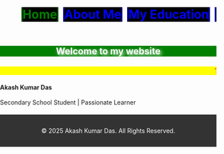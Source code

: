 <!DOCTYPE html>
<html>
  <head>
    <style>
         #a{
      margin: 0;
      padding: 0;
      height: 100vh;
      width: 100vw;
      background: url(homepage.jpg) no-repeat center center;
  }
#nav ul{
  list-style: none;
  overflow: scroll;
  white-space: nowrap;
}
#nav ul li{
  display: inline;
  margin: 2px;
}
#nav ul li a{
  text-decoration: none;
  border-style: double;
  color: blue;
  border: 2px
  border-color: blue;
  background-color: black;
}
#nav ul li #uc{
  text-decoration: none;
  border-style: double;
  color: green;
  border: 2px 
  border-color: green;
  background-color: black;
}
#nav ul li a:hover{
  text-decoration: none;
  border-style: double;
  color: red;
  border: 2px 
  border-color: red;
  background-color: yellow;
}
#nav ul li #uc:hover{
  text-decoration: none;
  border-style: double;
  color: red;
  border: 2px 
  border-color: red;
  background-color: yellow;
}
#h2{
  background-color: green;
  color: white;
  text-align: center;
  text-shadow: 3px 3px 8px;
}
#mar{
  background-color: yellow;
  color: red;
  font-family: cursive;
  text-shadow: 2px 2px 5px;
}
img {
  width: 100px;
  height: 100px;
  border-radius: 50%;
  object-fit: cover;
}
.g{
  text-decoration:none;
  font-style: italic;
  color: black;
  margin: 10px;
}
#con{
  display: flex;
}
footer {
          text-align: center;
          padding: 15px;
          background-color: #333;
          color: white;
          margin-top: 20px;
        }
    </style>
  <body id="a">
    <header>
    <h1>
      <nav id="nav">
        <ul>
          <li><a href="home.html" id="uc">Home</a></li>
          <li><a href="about.html">About Me</a></li>
          <li><a href="education.html">My Education</a></li>
          <li><a href="channel.html">Channel</a></li>
          <li><a href="#"></a></li>
          <li><a href="#"></a></li>
          <li><a href="#"></a></li>
        </ul>
      </nav>
      </h1>
    </header>
    <h2 id="h2"> Welcome to my website</h2>
    <h3>
      <marquee id="mar">Thanks for vesite my website &#128591  &#128591!!!</marquee>
    </h3>
     <h4>Akash Kumar Das</h4>
    <p>Secondary School Student | Passionate Learner</p>
   <footer>
    <p>&copy; 2025 Akash Kumar Das. All Rights Reserved.</p>
   </footer>
  </body>
</html>